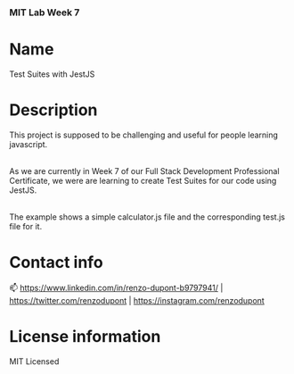 ### MIT Lab Week 7

# Name

Test Suites with JestJS

# Description

This project is supposed to be challenging and useful for people learning javascript.<br/><br/>

As we are currently in Week 7 of our Full Stack Development Professional Certificate,
we were are learning to create Test Suites for our code using JestJS.<br/><br/>

The example shows a simple calculator.js file and the corresponding test.js file for it.

# Contact info

📫 https://www.linkedin.com/in/renzo-dupont-b9797941/ | https://twitter.com/renzodupont | https://instagram.com/renzodupont

# License information

MIT Licensed